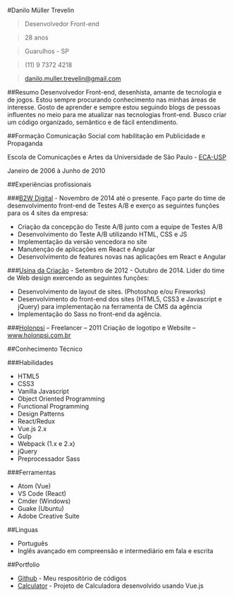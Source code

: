 #Danilo Müller Trevelin
>Desenvolvedor Front-end

>28 anos

>Guarulhos - SP

>(11) 9 7372 4218

>danilo.muller.trevelin@gmail.com

##Resumo
Desenvolvedor Front-end, desenhista, amante de tecnologia e de jogos. Estou sempre procurando conhecimento nas minhas áreas de interesse. Gosto de aprender e sempre estou seguindo blogs de pessoas influentes no meio para me atualizar nas tecnologias front-end. Busco criar um código organizado, semântico e de fácil entendimento.

##Formação
Comunicação Social com habilitação em Publicidade e Propaganda

Escola de Comunicações e Artes da Universidade de São Paulo - [ECA-USP](http://www3.eca.usp.br/)

Janeiro de 2006 à Junho de 2010

##Experiências profissionais

###[B2W Digital](https://www.b2wdigital.com/) - Novembro de 2014 até o presente.
Faço parte do time de desenvolvimento front-end de Testes A/B e exerço as seguintes funções para os 4 sites da empresa:
* Criação da concepção do Teste A/B junto com a equipe de Testes A/B
* Desenvolvimento do Teste A/B utilizando HTML, CSS e JS
* Implementação da versão vencedora no site
* Manutenção de aplicações em React e Angular
* Desenvolvimento de features novas nas aplicações em React e Angular

###[Usina da Criação](http://www.usinadacriacao.com.br) - Setembro de 2012 - Outubro de 2014.
Lider do time de Web design exercendo as seguintes funções:
* Desenvolvimento de layout de sites. (Photoshop e/ou Fireworks)
* Desenvolvimento do front-end dos sites (HTML5, CSS3 e Javascript e jQuery) para implementação na ferramenta de CMS da agência
* Implementação do Sass no front-end da agência.

###[Holonpsi](http://www.holonpsi.com.br) – Freelancer – 2011
Criação de logotipo e Website – www.holonpsi.com.br

##Conhecimento Técnico

###Habilidades
* HTML5
* CSS3
* Vanilla Javascript
* Object Oriented Programming
* Functional Programming
* Design Patterns
* React/Redux
* Vue.js 2.x
* Gulp
* Webpack (1.x e 2.x)
* jQuery
* Preprocessador Sass

###Ferramentas
* Atom (Vue)
* VS Code (React)
* Cmder (Windows)
* Guake (Ubuntu)
* Adobe Creative Suite

##Linguas
* Português
* Inglês avançado em compreensão e intermediário em fala e escrita

##Portfolio

* [Github](https://github.com/TrevelinT/) - Meu respositório de códigos
* [Calculator](https://trevelint.github.io/calculator) - Projeto de Calculadora desenvolvido usando Vue.js
